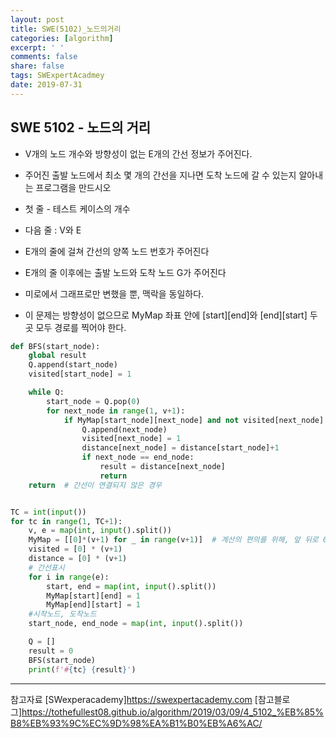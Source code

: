 ```yaml
---
layout: post
title: SWE(5102)_노드의거리
categories: [algorithm]
excerpt: ' '
comments: false
share: false
tags: SWExpertAcadmey
date: 2019-07-31
---
```


## SWE 5102 - 노드의 거리

- V개의 노드 개수와 방향성이 없는 E개의 간선 정보가 주어진다.
- 주어진 출발 노드에서 최소 몇 개의 간선을 지나면 도착 노드에 갈 수 있는지 알아내는 프로그램을 만드시오

- 첫 줄 - 테스트 케이스의 개수
- 다음 줄 : V와 E
- E개의 줄에 걸쳐 간선의 양쪽 노드 번호가 주어진다
- E개의 줄 이후에는 출발 노드와 도착 노드 G가 주어진다

- 미로에서 그래프로만 변했을 뿐, 맥락을 동일하다.
- 이 문제는 방향성이 없으므로 MyMap 좌표 안에 [start][end]와 [end][start] 두 곳 모두 경로를 찍어야 한다.

```python
def BFS(start_node):
    global result
    Q.append(start_node)
    visited[start_node] = 1

    while Q:
        start_node = Q.pop(0)
        for next_node in range(1, v+1):
            if MyMap[start_node][next_node] and not visited[next_node]:
                Q.append(next_node)
                visited[next_node] = 1
                distance[next_node] = distance[start_node]+1
                if next_node == end_node:
                    result = distance[next_node]
                    return
    return  # 간선이 연결되지 않은 경우


TC = int(input())
for tc in range(1, TC+1):
    v, e = map(int, input().split())
    MyMap = [[0]*(v+1) for _ in range(v+1)]  # 계산의 편의를 위해, 앞 뒤로 0을 하나씩 더
    visited = [0] * (v+1)
    distance = [0] * (v+1)
    # 간선표시
    for i in range(e):
        start, end = map(int, input().split())
        MyMap[start][end] = 1
        MyMap[end][start] = 1
    #시작노드, 도착노드
    start_node, end_node = map(int, input().split())

    Q = []
    result = 0
    BFS(start_node)
    print(f'#{tc} {result}')

```

---

참고자료
[SWexperacademy]<https://swexpertacademy.com>
[참고블로그]<https://tothefullest08.github.io/algorithm/2019/03/09/4_5102_%EB%85%B8%EB%93%9C%EC%9D%98%EA%B1%B0%EB%A6%AC/>
